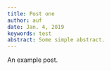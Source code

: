 ```yaml
---
title: Post one
author: auf 
date: Jan. 4, 2019
keywords: test 
abstract: Some simple abstract.
---
```



An example post.
